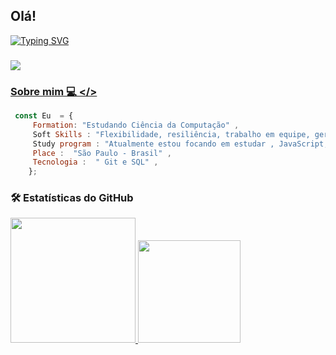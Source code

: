 ## Olá!

[![Typing SVG](https://readme-typing-svg.herokuapp.com?color=F7F7F7&center=falso&vCenter=falso&lines=Console.log(Bem+vindo+ao+meu+perfil)+)](https://git.io/typing-svg)

### <img src="https://komarev.com/ghpvc/?username=italonms&color=blue&style=flat">
<div align='center'>
    <a href="https://github.com/ArthurHydr">
</div>

</div>
  
  ### Sobre mim 💻 </>
 
``` js
 const Eu  = {
     Formation: "Estudando Ciência da Computação" ,
     Soft Skills : "Flexibilidade, resiliência, trabalho em equipe, gerenciamento de tempo e resolução de problemas" ,
     Study program : "Atualmente estou focando em estudar , JavaScript, HTML e CSS" ,
     Place :  "São Paulo - Brasil" ,
     Tecnologia :  " Git e SQL" ,
    };
```

### 🛠️ Estatísticas do GitHub

<div>
  <a href="https://github.com/italonms">
  <img height="200em" src="https://activity-graph.herokuapp.com/graph?username=italonms&theme=github&bg_color=20232a&hide_border=true"/>
  <img height="164em" src="https://github-readme-stats.vercel.app/api/top-langs/?username=italonms&hide_border=1&theme=react&hide=issues&langs_count=5&custom_title=Top%20Languages"/>
<div>
    
#
    
